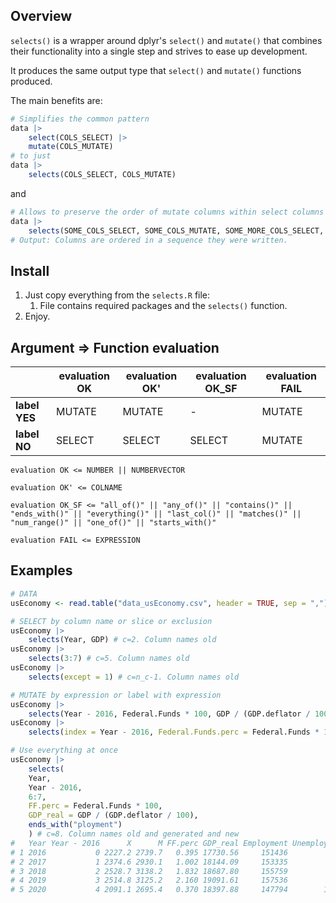 ## Overview

`selects()` is a wrapper around dplyr's `select()` and `mutate()` that combines their functionality into a single step and strives to ease up development.

It produces the same output type that `select()` and `mutate()` functions produced.

The main benefits are:

```R
# Simplifies the common pattern
data |>
	select(COLS_SELECT) |>
	mutate(COLS_MUTATE)
# to just
data |>
	selects(COLS_SELECT, COLS_MUTATE)
```

and

```R
# Allows to preserve the order of mutate columns within select columns
data |>
	selects(SOME_COLS_SELECT, SOME_COLS_MUTATE, SOME_MORE_COLS_SELECT, SOME_MORE_COLS_MUTATE)
# Output: Columns are ordered in a sequence they were written.
```

## Install

1. Just copy everything from the `selects.R` file:
   1. File contains required packages and the `selects()` function.
2. Enjoy.

## Argument => Function evaluation

|               | evaluation OK | evaluation OK' | evaluation OK_SF | evaluation FAIL |
| ------------- | ------------- | -------------- | ---------------- | --------------- |
| **label YES** | MUTATE        | MUTATE         | -                | MUTATE          |
| **label NO**  | SELECT        | SELECT         | SELECT           | MUTATE          |

```
evaluation OK <= NUMBER || NUMBERVECTOR

evaluation OK' <= COLNAME

evaluation OK_SF <= "all_of()" || "any_of()" || "contains()" || "ends_with()" || "everything()" || "last_col()" || "matches()" || "num_range()" || "one_of()" || "starts_with()"

evaluation FAIL <= EXPRESSION
```

## Examples

```R
# DATA
usEconomy <- read.table("data_usEconomy.csv", header = TRUE, sep = ",")

# SELECT by column name or slice or exclusion
usEconomy |>
	selects(Year, GDP) # c=2. Column names old
usEconomy |>
	selects(3:7) # c=5. Column names old
usEconomy |>
	selects(except = 1) # c=n_c-1. Column names old

# MUTATE by expression or label with expression
usEconomy |>
	selects(Year - 2016, Federal.Funds * 100, GDP / (GDP.deflator / 100)) # c=3. Column names generated
usEconomy |>
	selects(index = Year - 2016, Federal.Funds.perc = Federal.Funds * 100, GDP_real = GDP / (GDP.deflator / 100)) # c=3. Column names new

# Use everything at once
usEconomy |>
	selects(
    Year,
    Year - 2016,
    6:7,
    FF.perc = Federal.Funds * 100,
    GDP_real = GDP / (GDP.deflator / 100),
    ends_with("ployment")
	) # c=8. Column names old and generated and new
#   Year Year - 2016      X      M FF.perc GDP_real Employment Unemployment
# 1 2016           0 2227.2 2739.7   0.395 17730.56     151436         7751
# 2 2017           1 2374.6 2930.1   1.002 18144.09     153335         6982
# 3 2018           2 2528.7 3138.2   1.832 18687.80     155759         6314
# 4 2019           3 2514.8 3125.2   2.160 19091.61     157536         6001
# 5 2020           4 2091.1 2695.4   0.370 18397.88     147794        12948
```

